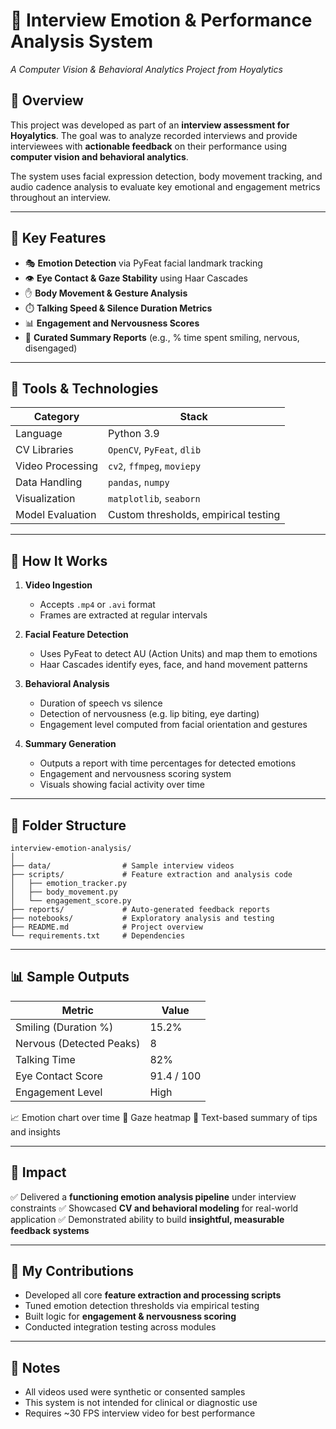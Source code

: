 # 🎥 Interview Emotion & Performance Analysis System

*A Computer Vision & Behavioral Analytics Project from Hoyalytics*

## 📌 Overview

This project was developed as part of an **interview assessment for Hoyalytics**. The goal was to analyze recorded interviews and provide interviewees with **actionable feedback** on their performance using **computer vision and behavioral analytics**.

The system uses facial expression detection, body movement tracking, and audio cadence analysis to evaluate key emotional and engagement metrics throughout an interview.

---

## 🧠 Key Features

* 🎭 **Emotion Detection** via PyFeat facial landmark tracking
* 👁️ **Eye Contact & Gaze Stability** using Haar Cascades
* ✋ **Body Movement & Gesture Analysis**
* ⏱️ **Talking Speed & Silence Duration Metrics**
* 📊 **Engagement and Nervousness Scores**
* 🧾 **Curated Summary Reports** (e.g., % time spent smiling, nervous, disengaged)

---

## 🔧 Tools & Technologies

| Category         | Stack                                |
| ---------------- | ------------------------------------ |
| Language         | Python 3.9                           |
| CV Libraries     | `OpenCV`, `PyFeat`, `dlib`           |
| Video Processing | `cv2`, `ffmpeg`, `moviepy`           |
| Data Handling    | `pandas`, `numpy`                    |
| Visualization    | `matplotlib`, `seaborn`              |
| Model Evaluation | Custom thresholds, empirical testing |

---

## 🧪 How It Works

1. **Video Ingestion**

   * Accepts `.mp4` or `.avi` format
   * Frames are extracted at regular intervals

2. **Facial Feature Detection**

   * Uses PyFeat to detect AU (Action Units) and map them to emotions
   * Haar Cascades identify eyes, face, and hand movement patterns

3. **Behavioral Analysis**

   * Duration of speech vs silence
   * Detection of nervousness (e.g. lip biting, eye darting)
   * Engagement level computed from facial orientation and gestures

4. **Summary Generation**

   * Outputs a report with time percentages for detected emotions
   * Engagement and nervousness scoring system
   * Visuals showing facial activity over time

---

## 📁 Folder Structure

```
interview-emotion-analysis/
│
├── data/                # Sample interview videos
├── scripts/             # Feature extraction and analysis code
│   ├── emotion_tracker.py
│   ├── body_movement.py
│   └── engagement_score.py
├── reports/             # Auto-generated feedback reports
├── notebooks/           # Exploratory analysis and testing
├── README.md            # Project overview
└── requirements.txt     # Dependencies
```

---

## 📊 Sample Outputs

| Metric                   | Value      |
| ------------------------ | ---------- |
| Smiling (Duration %)     | 15.2%      |
| Nervous (Detected Peaks) | 8          |
| Talking Time             | 82%        |
| Eye Contact Score        | 91.4 / 100 |
| Engagement Level         | High       |

📈 Emotion chart over time
📍 Gaze heatmap
📝 Text-based summary of tips and insights

---

## 🚀 Impact

✅ Delivered a **functioning emotion analysis pipeline** under interview constraints
✅ Showcased **CV and behavioral modeling** for real-world application
✅ Demonstrated ability to build **insightful, measurable feedback systems**

---

## 👤 My Contributions

* Developed all core **feature extraction and processing scripts**
* Tuned emotion detection thresholds via empirical testing
* Built logic for **engagement & nervousness scoring**
* Conducted integration testing across modules

---

## 📍 Notes

* All videos used were synthetic or consented samples
* This system is not intended for clinical or diagnostic use
* Requires \~30 FPS interview video for best performance

